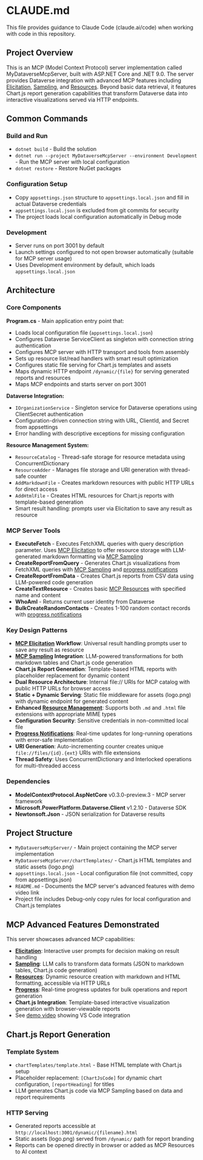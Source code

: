 # CLAUDE.md

This file provides guidance to Claude Code (claude.ai/code) when working with code in this repository.

## Project Overview

This is an MCP (Model Context Protocol) server implementation called MyDataverseMcpServer, built with ASP.NET Core and .NET 9.0. The server provides Dataverse integration with advanced MCP features including [Elicitation](https://modelcontextprotocol.io/specification/draft/client/elicitation), [Sampling](https://modelcontextprotocol.io/specification/draft/client/sampling), and [Resources](https://modelcontextprotocol.io/specification/draft/server/resources). Beyond basic data retrieval, it features Chart.js report generation capabilities that transform Dataverse data into interactive visualizations served via HTTP endpoints.

## Common Commands

### Build and Run
- `dotnet build` - Build the solution
- `dotnet run --project MyDataverseMcpServer --environment Development` - Run the MCP server with local configuration
- `dotnet restore` - Restore NuGet packages

### Configuration Setup
- Copy `appsettings.json` structure to `appsettings.local.json` and fill in actual Dataverse credentials
- `appsettings.local.json` is excluded from git commits for security
- The project loads local configuration automatically in Debug mode

### Development
- Server runs on port 3001 by default
- Launch settings configured to not open browser automatically (suitable for MCP server usage)
- Uses Development environment by default, which loads `appsettings.local.json`

## Architecture

### Core Components

**Program.cs** - Main application entry point that:
- Loads local configuration file (`appsettings.local.json`) 
- Configures Dataverse ServiceClient as singleton with connection string authentication
- Configures MCP server with HTTP transport and tools from assembly
- Sets up resource list/read handlers with smart result optimization
- Configures static file serving for Chart.js templates and assets
- Maps dynamic HTTP endpoint `/dynamic/{file}` for serving generated reports and resources
- Maps MCP endpoints and starts server on port 3001

**Dataverse Integration:**
- `IOrganizationService` - Singleton service for Dataverse operations using ClientSecret authentication
- Configuration-driven connection string with URL, ClientId, and Secret from appsettings
- Error handling with descriptive exceptions for missing configuration

**Resource Management System:**
- `ResourceCatalog` - Thread-safe storage for resource metadata using ConcurrentDictionary
- `ResourceAdder` - Manages file storage and URI generation with thread-safe counter
- `AddMarkdownFile` - Creates markdown resources with public HTTP URLs for direct access
- `AddHtmlFile` - Creates HTML resources for Chart.js reports with template-based generation
- Smart result handling: prompts user via Elicitation to save any result as resource

### MCP Server Tools

- **ExecuteFetch** - Executes FetchXML queries with query description parameter. Uses [MCP Elicitation](https://modelcontextprotocol.io/specification/draft/client/elicitation) to offer resource storage with LLM-generated markdown formatting via [MCP Sampling](https://modelcontextprotocol.io/specification/draft/client/sampling)
- **CreateReportFromQuery** - Generates Chart.js visualizations from FetchXML queries with [MCP Sampling](https://modelcontextprotocol.io/specification/draft/client/sampling) and [progress notifications](https://modelcontextprotocol.io/specification/draft/client/progress)
- **CreateReportFromData** - Creates Chart.js reports from CSV data using LLM-powered code generation
- **CreateTextResource** - Creates basic [MCP Resources](https://modelcontextprotocol.io/specification/draft/server/resources) with specified name and content  
- **WhoAmI** - Returns current user identity from Dataverse
- **BulkCreateRandomContacts** - Creates 1-100 random contact records with [progress notifications](https://modelcontextprotocol.io/specification/draft/client/progress)

### Key Design Patterns

- **[MCP Elicitation](https://modelcontextprotocol.io/specification/draft/client/elicitation) Workflow**: Universal result handling prompts user to save any result as resource
- **[MCP Sampling](https://modelcontextprotocol.io/specification/draft/client/sampling) Integration**: LLM-powered transformations for both markdown tables and Chart.js code generation
- **Chart.js Report Generation**: Template-based HTML reports with placeholder replacement for dynamic content
- **Dual Resource Architecture**: Internal file:// URIs for MCP catalog with public HTTP URLs for browser access
- **Static + Dynamic Serving**: Static file middleware for assets (logo.png) with dynamic endpoint for generated content
- **Enhanced [Resource Management](https://modelcontextprotocol.io/specification/draft/server/resources)**: Supports both `.md` and `.html` file extensions with appropriate MIME types
- **Configuration Security**: Sensitive credentials in non-committed local file
- **[Progress Notifications](https://modelcontextprotocol.io/specification/draft/client/progress)**: Real-time updates for long-running operations with error-safe implementation
- **URI Generation**: Auto-incrementing counter creates unique `file://files/{id}.{ext}` URIs with file extensions
- **Thread Safety**: Uses ConcurrentDictionary and Interlocked operations for multi-threaded access

### Dependencies

- **ModelContextProtocol.AspNetCore** v0.3.0-preview.3 - MCP server framework
- **Microsoft.PowerPlatform.Dataverse.Client** v1.2.10 - Dataverse SDK
- **Newtonsoft.Json** - JSON serialization for Dataverse results

## Project Structure

- `MyDataverseMcpServer/` - Main project containing the MCP server implementation
- `MyDataverseMcpServer/chartTemplates/` - Chart.js HTML templates and static assets (logo.png)
- `appsettings.local.json` - Local configuration file (not committed, copy from appsettings.json)  
- `README.md` - Documents the MCP server's advanced features with demo video link
- Project file includes Debug-only copy rules for local configuration and Chart.js templates

## MCP Advanced Features Demonstrated

This server showcases advanced MCP capabilities:
- **[Elicitation](https://modelcontextprotocol.io/specification/draft/client/elicitation)**: Interactive user prompts for decision making on result handling
- **[Sampling](https://modelcontextprotocol.io/specification/draft/client/sampling)**: LLM calls to transform data formats (JSON to markdown tables, Chart.js code generation)
- **[Resources](https://modelcontextprotocol.io/specification/draft/server/resources)**: Dynamic resource creation with markdown and HTML formatting, accessible via HTTP URLs
- **[Progress](https://modelcontextprotocol.io/specification/draft/client/progress)**: Real-time progress updates for bulk operations and report generation
- **Chart.js Integration**: Template-based interactive visualization generation with browser-viewable reports
- See [demo video](https://www.youtube.com/watch?v=d1r9o559xkM) showing VS Code integration

## Chart.js Report Generation

### Template System
- `chartTemplates/template.html` - Base HTML template with Chart.js setup
- Placeholder replacement: `[ChartJsCode]` for dynamic chart configuration, `[reportHeading]` for titles
- LLM generates Chart.js code via MCP Sampling based on data and report requirements

### HTTP Serving
- Generated reports accessible at `http://localhost:3001/dynamic/{filename}.html`
- Static assets (logo.png) served from `/dynamic/` path for report branding
- Reports can be opened directly in browser or added as MCP Resources to AI context